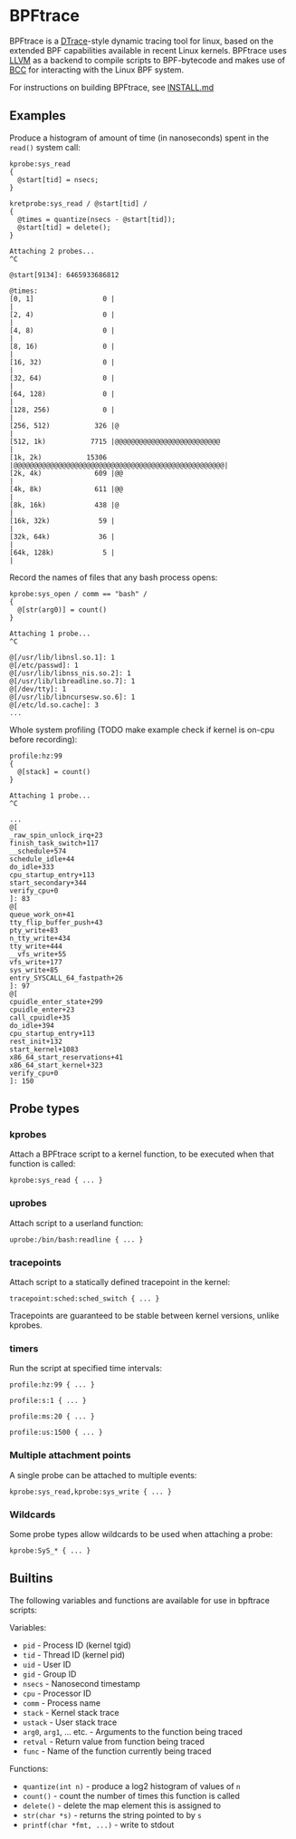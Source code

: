 # BPFtrace

BPFtrace is a [DTrace](http://dtrace.org)-style dynamic tracing tool for linux, based on the extended BPF capabilities available in recent Linux kernels. BPFtrace uses [LLVM](http://llvm.org) as a backend to compile scripts to BPF-bytecode and makes use of [BCC](https://github.com/iovisor/bcc) for interacting with the Linux BPF system.

For instructions on building BPFtrace, see [INSTALL.md](INSTALL.md)

## Examples

Produce a histogram of amount of time (in nanoseconds) spent in the `read()` system call:
```
kprobe:sys_read
{
  @start[tid] = nsecs;
}

kretprobe:sys_read / @start[tid] /
{
  @times = quantize(nsecs - @start[tid]);
  @start[tid] = delete();
}
```
```
Attaching 2 probes...
^C

@start[9134]: 6465933686812

@times:
[0, 1]                 0 |                                                    |
[2, 4)                 0 |                                                    |
[4, 8)                 0 |                                                    |
[8, 16)                0 |                                                    |
[16, 32)               0 |                                                    |
[32, 64)               0 |                                                    |
[64, 128)              0 |                                                    |
[128, 256)             0 |                                                    |
[256, 512)           326 |@                                                   |
[512, 1k)           7715 |@@@@@@@@@@@@@@@@@@@@@@@@@@                          |
[1k, 2k)           15306 |@@@@@@@@@@@@@@@@@@@@@@@@@@@@@@@@@@@@@@@@@@@@@@@@@@@@|
[2k, 4k)             609 |@@                                                  |
[4k, 8k)             611 |@@                                                  |
[8k, 16k)            438 |@                                                   |
[16k, 32k)            59 |                                                    |
[32k, 64k)            36 |                                                    |
[64k, 128k)            5 |                                                    |
```

Record the names of files that any bash process opens:
```
kprobe:sys_open / comm == "bash" /
{
  @[str(arg0)] = count()
}
```
```
Attaching 1 probe...
^C

@[/usr/lib/libnsl.so.1]: 1
@[/etc/passwd]: 1
@[/usr/lib/libnss_nis.so.2]: 1
@[/usr/lib/libreadline.so.7]: 1
@[/dev/tty]: 1
@[/usr/lib/libncursesw.so.6]: 1
@[/etc/ld.so.cache]: 3
...
```

Whole system profiling (TODO make example check if kernel is on-cpu before recording):
```
profile:hz:99
{
  @[stack] = count()
}
```
```
Attaching 1 probe...
^C

...
@[
_raw_spin_unlock_irq+23
finish_task_switch+117
__schedule+574
schedule_idle+44
do_idle+333
cpu_startup_entry+113
start_secondary+344
verify_cpu+0
]: 83
@[
queue_work_on+41
tty_flip_buffer_push+43
pty_write+83
n_tty_write+434
tty_write+444
__vfs_write+55
vfs_write+177
sys_write+85
entry_SYSCALL_64_fastpath+26
]: 97
@[
cpuidle_enter_state+299
cpuidle_enter+23
call_cpuidle+35
do_idle+394
cpu_startup_entry+113
rest_init+132
start_kernel+1083
x86_64_start_reservations+41
x86_64_start_kernel+323
verify_cpu+0
]: 150
```

## Probe types

### kprobes
Attach a BPFtrace script to a kernel function, to be executed when that function is called:

`kprobe:sys_read { ... }`

### uprobes
Attach script to a userland function:

`uprobe:/bin/bash:readline { ... }`

### tracepoints
Attach script to a statically defined tracepoint in the kernel:

`tracepoint:sched:sched_switch { ... }`

Tracepoints are guaranteed to be stable between kernel versions, unlike kprobes.

### timers
Run the script at specified time intervals:

`profile:hz:99 { ... }`

`profile:s:1 { ... }`

`profile:ms:20 { ... }`

`profile:us:1500 { ... }`

### Multiple attachment points
A single probe can be attached to multiple events:

`kprobe:sys_read,kprobe:sys_write { ... }`

### Wildcards
Some probe types allow wildcards to be used when attaching a probe:

`kprobe:SyS_* { ... }`

## Builtins
The following variables and functions are available for use in bpftrace scripts:

Variables:
- `pid` - Process ID (kernel tgid)
- `tid` - Thread ID (kernel pid)
- `uid` - User ID
- `gid` - Group ID
- `nsecs` - Nanosecond timestamp
- `cpu` - Processor ID
- `comm` - Process name
- `stack` - Kernel stack trace
- `ustack` - User stack trace
- `arg0`, `arg1`, ... etc. - Arguments to the function being traced
- `retval` - Return value from function being traced
- `func` - Name of the function currently being traced

Functions:
- `quantize(int n)` - produce a log2 histogram of values of `n`
- `count()` - count the number of times this function is called
- `delete()` - delete the map element this is assigned to
- `str(char *s)` - returns the string pointed to by `s`
- `printf(char *fmt, ...)` - write to stdout
